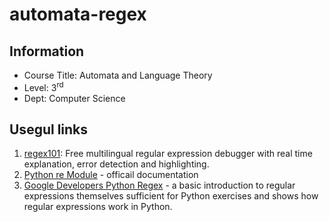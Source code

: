 # automata-regex
## Information
- Course Title: Automata and Language Theory
- Level: 3<sup>rd</sup>
- Dept: Computer Science 
## Usegul links
1. [regex101](https://www.regex101.com): Free multilingual regular expression debugger with real time explanation, error detection and highlighting.
2. [Python re Module](https://docs.python.org/3/library/re.html) - officail documentation
3. [Google Developers Python Regex](https://developers.google.com/edu/python/regular-expressions) - a basic introduction to regular expressions themselves sufficient for  Python exercises and shows how regular expressions work in Python.
